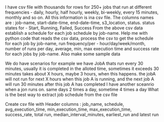 I have csv file with thousands for rows for 250+ jobs that run at different frequencies - daily, hourly, half hourly, weekly,
bi-weekly, every 15 minutes, monthly and so on. All this information is ina csv file. The columns names are : job-name, start-date-time, end-date-time,
s3_location, status. status states for - Start, Running, Failed, Success 
From the above csv data establish a schedule for each job schedule by job-name.
Help me with python code that reads the csv data, process the csv to get the  schedule for
each job by job-name, run frequency/per - hour/day/week/month, number of runs per day, average, 
min, max execution time and success rate for each jobs by job-name. Also make some sample data

We do have scenarios for example we have JobA thats run every 30 minutes,
usually it is completed in the alloted time, sometimes it exceeds 30 minutes takes about X hours, maybe 3 hours, when
this happens. the jobA will not run for next X hours when this job A is running, and the next job A will run 30 minutes
after this job A has completed 
I have another sceanrio when a jon runs on. same days 2 times a day, sometime 4 times a day
What is the best way to extract job schedule from the csv file

Create csv file with
Header columns :
job_name, schedule, avg_execution_time, min_execution_time, max_execution_time, success_rate, total run,
median_interval_minutes, earliest_run and latest run
